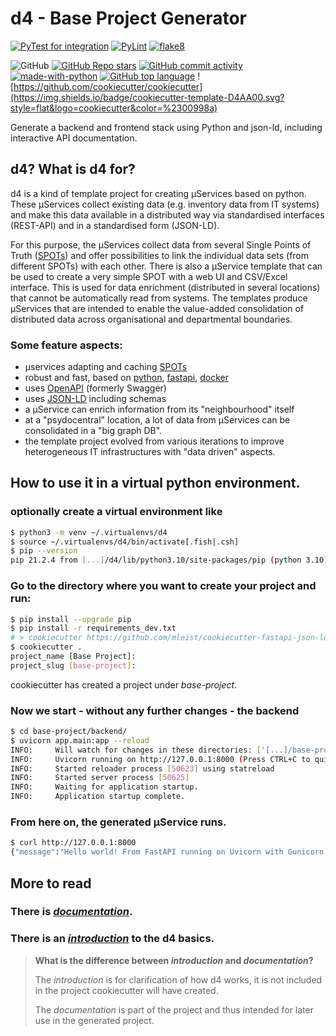 # d4 - Base Project Generator

[![PyTest for integration](https://github.com/mleist/d4/actions/workflows/integration_tests.yml/badge.svg)](https://github.com/mleist/d4/actions/workflows/integration_tests.yml)
[![PyLint](https://github.com/mleist/d4/actions/workflows/lint.yml/badge.svg)](https://github.com/mleist/d4/actions/workflows/lint.yml)
[![flake8](https://github.com/mleist/d4/actions/workflows/flake8.yml/badge.svg)](https://github.com/mleist/d4/actions/workflows/flake8.yml)

![GitHub](https://img.shields.io/github/license/mleist/d4?color=00998a)
[![GitHub Repo stars](https://img.shields.io/github/stars/mleist/d4?color=%2300998a&style=flat)](https://github.com/mleist/d4/stargazers)
[![GitHub commit activity](https://img.shields.io/github/commit-activity/m/mleist/d4?color=%2300998a&style=flat)](https://github.com/mleist/d4/graphs/commit-activity)
[![made-with-python](https://img.shields.io/badge/Made%20with-Python-1f425f.svg?color=%2300998a&style=flat)](https://www.python.org/)
[![GitHub top language](https://img.shields.io/github/languages/top/mleist/d4?color=%2300998a)](https://github.com/mleist/d4/search?l=python)
![https://github.com/cookiecutter/cookiecutter](https://img.shields.io/badge/cookiecutter-template-D4AA00.svg?style=flat&logo=cookiecutter&color=%2300998a)


Generate a backend and frontend stack using Python and json-ld, including interactive API documentation.

## d4? What is d4 for?

d4 is a kind of template project for creating µServices based on python.
These µServices collect existing data (e.g. inventory data from IT systems) and make this data available
in a distributed way via standardised interfaces (REST-API) and in a standardised form (JSON-LD).

For this purpose, the µServices collect data from several Single Points of Truth ([SPOTs](https://en.wikipedia.org/wiki/Single_source_of_truth))
and offer possibilities to link the individual data sets (from different SPOTs) with each other.
There is also a µService template that can be used to create a very simple SPOT with a web UI and CSV/Excel interface.
This is used for data enrichment (distributed in several locations) that cannot be automatically read from systems.
The templates produce µServices that are intended to enable the value-added consolidation of distributed data across
organisational and departmental boundaries. 

### Some feature aspects:

- µservices adapting and caching [SPOTs](https://en.wikipedia.org/wiki/Single_source_of_truth)
- robust and fast, based on [python](https://www.python.org/), [fastapi](https://fastapi.tiangolo.com/), [docker](https://www.docker.com/)
- uses [OpenAPI](https://en.wikipedia.org/wiki/OpenAPI_Specification) (formerly Swagger)
- uses [JSON-LD](https://www.w3.org/TR/json-ld/) including schemas
- a µService can enrich information from its "neighbourhood" itself
- at a "psydocentral" location, a lot of data from µServices can be consolidated in a "big graph DB".
- the template project evolved from various iterations to improve heterogeneous IT infrastructures with "data driven" aspects.


## How to use it in a virtual python environment.

### optionally create a virtual environment like

```bash
$ python3 -m venv ~/.virtualenvs/d4
$ source ~/.virtualenvs/d4/bin/activate[.fish|.csh]
$ pip --version
pip 21.2.4 from [...]/d4/lib/python3.10/site-packages/pip (python 3.10)
```


### Go to the directory where you want to create your project and run:

```bash
$ pip install --upgrade pip
$ pip install -r requirements_dev.txt
# > cookiecutter https://github.com/mleist/cookiecutter-fastapi-json-ld
$ cookiecutter .
project_name [Base Project]:
project_slug [base-project]:
```
cookiecutter has created a project under _base-project_.

### Now we start - without any further changes - the backend

```bash
$ cd base-project/backend/
$ uvicorn app.main:app --reload
INFO:     Will watch for changes in these directories: ['[...]/base-project/backend']
INFO:     Uvicorn running on http://127.0.0.1:8000 (Press CTRL+C to quit)
INFO:     Started reloader process [50623] using statreload
INFO:     Started server process [50625]
INFO:     Waiting for application startup.
INFO:     Application startup complete.
```
### From here on, the generated µService runs.

```bash
$ curl http://127.0.0.1:8000
{"message":"Hello world! From FastAPI running on Uvicorn with Gunicorn. Using Python 3.10"}
```
## More to read

### There is [_documentation_]({{cookiecutter.project_slug}}/docs).

### There is an [_introduction_](./docs/intro.md) to the d4 basics.

> **What is the difference between _introduction_ and _documentation_?**
> 
> The _introduction_ is for clarification of how d4 works, it is not included in the project cookiecutter will have created.
>
> The _documentation_ is part of the project and thus intended for later use in the generated project.
